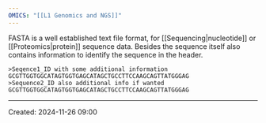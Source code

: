 ```yaml
---
OMICS: "[[L1 Genomics and NGS]]"
---
```

FASTA is a well established text file format, for [[Sequencing|nucleotide]] or [[Proteomics|protein]] sequence data. Besides the sequence itself also contains information to identify the sequence in the header. 

```
>Seqence1_ID with some additional information
GCGTTGGTGGCATAGTGGTGAGCATAGCTGCCTTCCAAGCAGTTATGGGAG
>Sequence2_ID also additional info if wanted
GCGTTGGTGGCATAGTGGTGAGCATAGCTGCCTTCCAAGCAGTTATGGGAG
```



---
Created: 2024-11-26 09:00